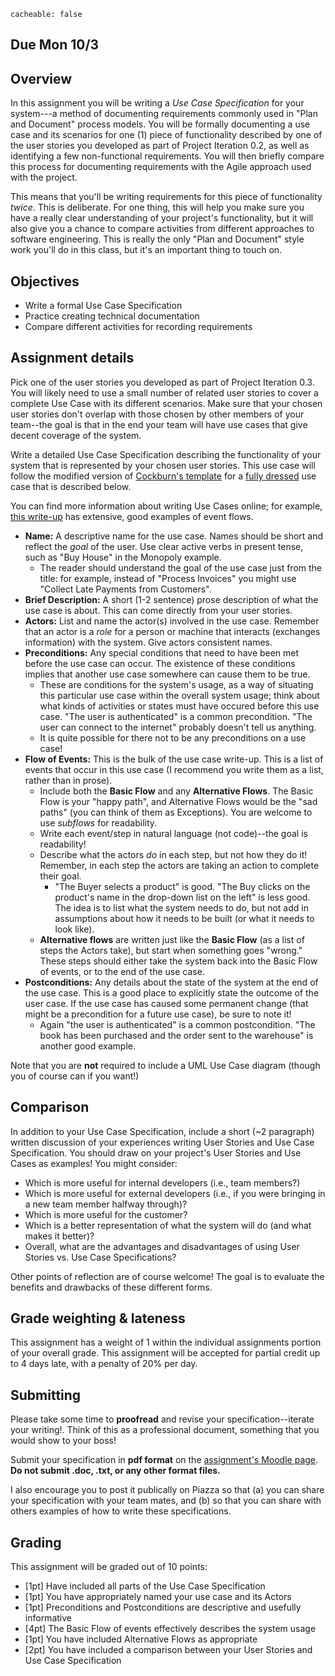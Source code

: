 ```
cacheable: false
```
## **Due Mon 10/3**

## Overview

In this assignment you will be writing a *Use Case Specification* for your system---a method of documenting requirements commonly used in "Plan and Document" process models. You will be formally documenting a use case and its scenarios for one (1) piece of functionality described by one of the user stories you developed as part of Project Iteration 0.2, as well as identifying a few non-functional requirements. You will then briefly compare this process for documenting requirements with the Agile approach used with the project.

This means that you'll be writing requirements for this piece of functionality *twice*. This is deliberate. For one thing, this will help you make sure you have a really clear understanding of your project's functionality, but it will also give you a chance to compare activities from different approaches to software engineering. This is really the only "Plan and Document" style work you'll do in this class, but it's an important thing to touch on.

## Objectives

* Write a formal Use Case Specification
* Practice creating technical documentation
* Compare different activities for recording requirements

## Assignment details

Pick one of the user stories you developed as part of Project Iteration 0.3. You will likely need to use a small number of related user stories to cover a complete Use Case with its different scenarios. Make sure that your chosen user stories don't overlap with those chosen by other members of your team--the goal is that in the end your team will have use cases that give decent coverage of the system.

Write a detailed Use Case Specification describing the functionality of your system that is represented by your chosen user stories. This use case will follow the modified version of [Cockburn's template](http://alistair.cockburn.us/get/2465) for a [fully dressed](https://en.wikipedia.org/wiki/Use_case#Fully_dressed) use case that is described below.

You can find more information about writing Use Cases online; for example, [this write-up](http://agile.csc.ncsu.edu/SEMaterials/UseCaseRequirements.pdf) has extensive, good examples of event flows.

* **Name:** A descriptive name for the use case. Names should be short and reflect the <em>goal</em> of the user. Use clear active verbs in present tense, such as "Buy House" in the Monopoly example.
    * The reader should understand the goal of the use case just from the title: for example, instead of "Process Invoices" you might use "Collect Late Payments from Customers".
* **Brief Description:** A short (1-2 sentence) prose description of what the use case is about. This can come directly from your user stories.
* **Actors:** List and name the actor(s) involved in the use case. Remember that an actor is a *role* for a person or machine that interacts (exchanges information) with the system. Give actors consistent names.
* **Preconditions:** Any special conditions that need to have been met before the use case can occur. The existence of these conditions implies that another use case somewhere can cause them to be true.
    * These are conditions for the system's usage, as a way of situating this particular use case within the overall system usage; think about what kinds of activities or states must have occured before this use case. "The user is authenticated" is a common precondition. "The user can connect to the internet" probably doesn't tell us anything.
    * It is quite possible for there not to be any preconditions on a use case!
* **Flow of Events:** This is the bulk of the use case write-up. This is a list of events that occur in this use case (I recommend you write them as a list, rather than in prose).
    * Include both the **Basic Flow** and any **Alternative Flows**. The Basic Flow is your "happy path", and Alternative Flows would be the "sad paths" (you can think of them as Exceptions). You are welcome to use *subflows* for readability.
    * Write each event/step in natural language (not code)--the goal is readability!
    * Describe what the actors *do* in each step, but not how they do it! Remember, in each step the actors are taking an action to complete their goal.
      * "The Buyer selects a product" is good. "The Buy clicks on the product's name in the drop-down list on the left" is less good. The idea is to list what the system needs to do, but not add in assumptions about how it needs to be built (or what it needs to look like).
    * **Alternative flows** are written just like the **Basic Flow** (as a list of steps the Actors take), but start when something goes "wrong." These steps should either take the system back into the Basic Flow of events, or to the end of the use case.
* **Postconditions:** Any details about the state of the system at the end of the use case. This is a good place to explicitly state the outcome of the user case. If the use case has caused some permanent change (that might be a precondition for a future use case), be sure to note it!
    * Again "the user is authenticated" is a common postcondition. "The book has been purchased and the order sent to the warehouse" is another good example.

Note that you are **not** required to include a UML Use Case diagram (though you of course can if you want!)

## Comparison

In addition to your Use Case Specification, include a short (~2 paragraph) written discussion of your experiences writing User Stories and Use Case Specification. You should draw on your project's User Stories and Use Cases as examples! You might consider:

* Which is more useful for internal developers (i.e., team members?)
* Which is more useful for external developers (i.e., if you were bringing in a new team member halfway through)?
* Which is more useful for the customer?
* Which is a better representation of what the system will do (and what makes it better)?
* Overall, what are the advantages and disadvantages of using User Stories vs. Use Case Specifications?

Other points of reflection are of course welcome! The goal is to evaluate the benefits and drawbacks of these different forms.

## Grade weighting & lateness

This assignment has a weight of 1 within the individual assignments portion of your overall grade. This assignment will be accepted for partial credit up to 4 days late, with a penalty of 20% per day.

## Submitting

Please take some time to **proofread** and revise your specification--iterate your writing!. Think of this as a professional document, something that you would show to your boss!

Submit your specification in **pdf format** on the [assignment's Moodle page](https://moodle.pugetsound.edu/moodle/mod/assign/view.php?id=336597). **Do not submit .doc, .txt, or any other format files.**

I also encourage you to post it publically on Piazza so that (a) you can share your specification with your team mates, and (b) so that you can share with others examples of how to write these specifications.

## Grading

This assignment will be graded out of 10 points:

* [1pt] Have included all parts of the Use Case Specification
* [1pt] You have appropriately named your use case and its Actors
* [1pt] Preconditions and Postconditions are descriptive and usefully informative
* [4pt] The Basic Flow of events effectively describes the system usage
* [1pt] You have included Alternative Flows as appropriate
* [2pt] You have included a comparison between your User Stories and Use Case Specification
